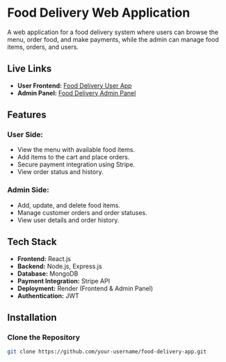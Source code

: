 # Food Delivery Web Application

A web application for a food delivery system where users can browse the menu, order food, and make payments, while the admin can manage food items, orders, and users.

## Live Links

- **User Frontend:** [Food Delivery User App](https://food-del-frontend-dlfy.onrender.com)
- **Admin Panel:** [Food Delivery Admin Panel](https://food-del-admin-81s4.onrender.com)

## Features

### User Side:
- View the menu with available food items.
- Add items to the cart and place orders.
- Secure payment integration using Stripe.
- View order status and history.

### Admin Side:
- Add, update, and delete food items.
- Manage customer orders and order statuses.
- View user details and order history.

## Tech Stack

- **Frontend:** React.js
- **Backend:** Node.js, Express.js
- **Database:** MongoDB
- **Payment Integration:** Stripe API
- **Deployment:** Render (Frontend & Admin Panel)
- **Authentication:** JWT

## Installation

### Clone the Repository

```bash
git clone https://github.com/your-username/food-delivery-app.git
